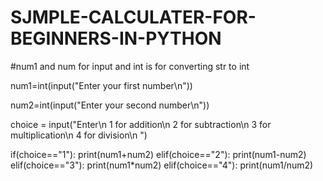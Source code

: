 # SJMPLE-CALCULATER-FOR-BEGINNERS-IN-PYTHON

#num1 and num for input and int is for converting str to int

num1=int(input("Enter your first number\n"))

num2=int(input("Enter your second number\n"))

choice = input("Enter\n 1 for addition\n 2 for subtraction\n 3 for multiplication\n 4 for division\n ")

if(choice=="1"):
	print(num1+num2)
elif(choice=="2"):
	print(num1-num2)
elif(choice=="3"):
	print(num1*num2)
elif(choice=="4"):
	print(num1/num2)
